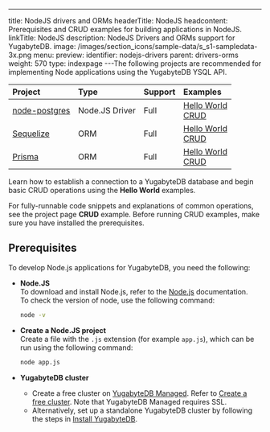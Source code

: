 ---
title: NodeJS drivers and ORMs
headerTitle: NodeJS
headcontent: Prerequisites and CRUD examples for building applications in NodeJS.
linkTitle: NodeJS
description: NodeJS Drivers and ORMs support for YugabyteDB.
image: /images/section_icons/sample-data/s_s1-sampledata-3x.png
menu:
  preview:
    identifier: nodejs-drivers
    parent: drivers-orms
    weight: 570
type: indexpage
---The following projects are recommended for implementing Node applications using the YugabyteDB YSQL API.

| Project | Type | Support | Examples |
| :------ | :--- | :------ | :------- |
| [node-postgres](postgres-node-driver) | Node.JS Driver | Full | [Hello World](/preview/quick-start/build-apps/nodejs/ysql-pg/) <br />[CRUD](postgres-node-driver) |
| [Sequelize](sequelize) | ORM | Full | [Hello World](/preview/quick-start/build-apps/nodejs/ysql-sequelize/) <br />[CRUD](sequelize) |
| [Prisma](prisma) | ORM | Full | [Hello World](/preview/quick-start/build-apps/nodejs/ysql-prisma/) <br /> [CRUD](prisma) |

Learn how to establish a connection to a YugabyteDB database and begin basic CRUD operations using the **Hello World** examples.

For fully-runnable code snippets and explanations of common operations, see the project page **CRUD** example. Before running CRUD examples, make sure you have installed the prerequisites.

## Prerequisites

To develop Node.js applications for YugabyteDB, you need the following:

- **Node.JS**\
  To download and install Node.js, refer to the [Node.js](https://nodejs.org/en/download/) documentation.\
  To check the version of node, use the following command:

  ```sh
  node -v
  ```

- **Create a Node.JS project**\
  Create a file with the `.js` extension (for example `app.js`), which can be run using the following command:

  ```sh
  node app.js
  ```

- **YugabyteDB cluster**
  - Create a free cluster on [YugabyteDB Managed](https://www.yugabyte.com/cloud/). Refer to [Create a free cluster](../../yugabyte-cloud/cloud-basics/create-clusters-free/). Note that YugabyteDB Managed requires SSL.
  - Alternatively, set up a standalone YugabyteDB cluster by following the steps in [Install YugabyteDB](/preview/quick-start/install/macos).
